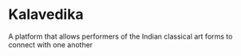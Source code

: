 # Kalavedika
A platform that allows performers of the Indian classical art forms to connect with one another 
